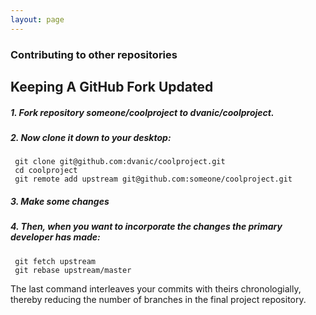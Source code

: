 ```yaml
---
layout: page
---
```


### Contributing to other repositories

## Keeping A GitHub Fork Updated

##### 1. Fork repository someone/coolproject to dvanic/coolproject.
##### 2. Now clone it down to your desktop:


     git clone git@github.com:dvanic/coolproject.git
     cd coolproject
     git remote add upstream git@github.com:someone/coolproject.git

##### 3. Make some changes
##### 4. Then, when you want to incorporate the changes the primary developer has made:


     git fetch upstream
     git rebase upstream/master

The last command interleaves your commits with theirs chronologially, thereby reducing the number of branches in the final project repository.
